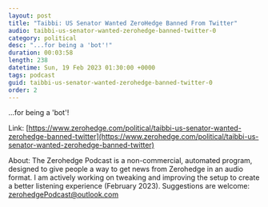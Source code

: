 ```yaml
---
layout: post
title: "Taibbi: US Senator Wanted ZeroHedge Banned From Twitter"
audio: taibbi-us-senator-wanted-zerohedge-banned-twitter-0
category: political
desc: "...for being a 'bot'!"
duration: 00:03:58
length: 238
datetime: Sun, 19 Feb 2023 01:30:00 +0000
tags: podcast
guid: taibbi-us-senator-wanted-zerohedge-banned-twitter-0
order: 2
---
```

...for being a 'bot'!

Link: [https://www.zerohedge.com/political/taibbi-us-senator-wanted-zerohedge-banned-twitter](https://www.zerohedge.com/political/taibbi-us-senator-wanted-zerohedge-banned-twitter)

About: The Zerohedge Podcast is a non-commercial, automated program, designed to give people a way to get news from Zerohedge in an audio format.  I am actively working on tweaking and improving the setup to create a better listening experience (February 2023).  Suggestions are welcome: [zerohedgePodcast@outlook.com](mailto:zerohedgePodcast@outlook.com)